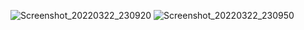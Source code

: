 
![Screenshot_20220322_230920](https://user-images.githubusercontent.com/92578144/159543631-5c529cd7-432b-415b-97f5-b682d3ba1183.png)
![Screenshot_20220322_230950](https://user-images.githubusercontent.com/92578144/159543714-79c1a178-dbec-4803-ab04-f87813ef52f1.png)
